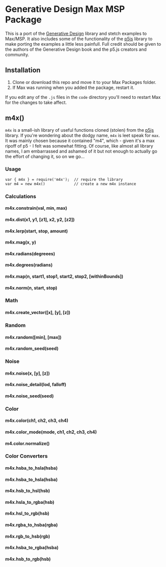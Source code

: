 # Generative Design Max MSP Package

This is a port of the [Generative Design](http://www.generative-gestaltung.de/) library and stetch examples to Max/MSP. It also includes some of the functionality of the [p5js](https://p5js.org/) library to make porting the examples a little less painfull. Full credit should be given to the authors of the Generative Design book and the p5.js creators and community.

## Installation

1. Clone or download this repo and move it to your Max Packages folder.
2. If Max was running when you added the package, restart it.

If you edit any of the `.js` files in the `code` directory you'll need to restart Max for the changes to take affect.

## m4x()

`m4x` is a small-ish library of useful functions cloned (stolen) from the [p5js](https://p5js.org/) library. If you're wondering about the dodgy name, `m4x` is leet speak for `max`. It was mainly chosen because it contained "m4", which - given it's a max ripoff of p5 - I felt was somewhat fitting. Of course, like almost all library names, I am embarrassed and ashamed of it but not enough to actually go the effort of changing it, so on we go...

### Usage

```
var { m4x } = require('m4x');  // require the library
var m4 = new m4x()             // create a new m4x instance
```

### Calculations

#### m4x.constrain(val, min, max)

#### m4x.dist(x1, y1, [z1], x2, y2, [z2])

#### m4x.lerp(start, stop, amount)

#### m4x.mag(x, y)

#### m4x.radians(degreees)

#### m4x.degrees(radians)

#### m4x.map(n, start1, stop1, start2, stop2, [withinBounds])

#### m4x.norm(n, start, stop)

### Math

#### m4x.create_vector([x], [y], [z])

### Random

#### m4x.random([min], [max])

#### m4x.random_seed(seed)

### Noise

#### m4x.noise(x, [y], [z])

#### m4x.noise_detail(lod, falloff)

#### m4x.noise_seed(seed)

### Color

#### m4x.color(ch1, ch2, ch3, ch4)

#### m4x.color_mode(mode, ch1, ch2, ch3, ch4)

#### m4.color.normalize()

### Color Converters

#### m4x.hsba_to_hsla(hsba)

#### m4x.hsba_to_hsla(hsba)

#### m4x.hsb_to_hsl(hsb)

#### m4x.hsla_to_rgba(hsb)

#### m4x.hsl_to_rgb(hsb)

#### m4x.rgba_to_hsba(rgba)

#### m4x.rgb_to_hsb(rgb)

#### m4x.hsba_to_rgba(hsba)

#### m4x.hsb_to_rgb(hsb)
